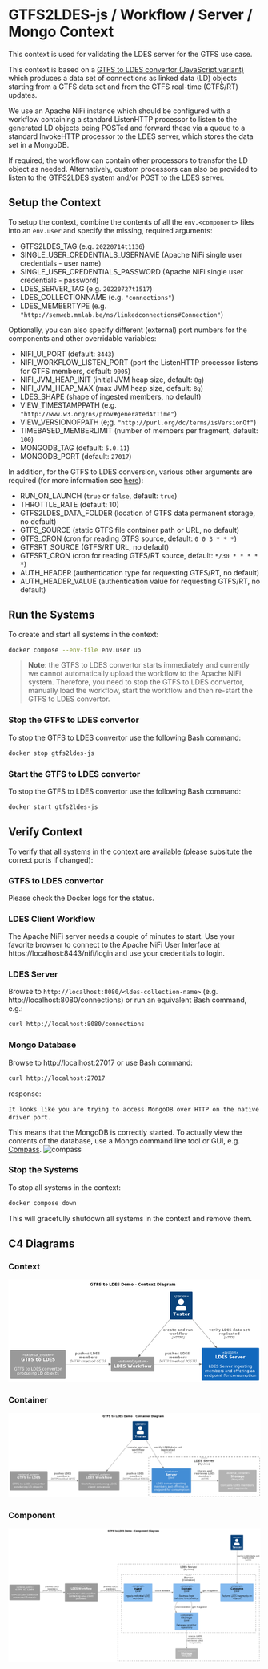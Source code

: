 # GTFS2LDES-js / Workflow / Server / Mongo Context
This context is used for validating the LDES server for the GTFS use case.

This context is based on a [GTFS to LDES convertor (JavaScript variant)](https://github.com/julianrojas87/gtfs2ldes-js) which produces a data set of connections as linked data (LD) objects starting from a GTFS data set and from the GTFS real-time (GTFS/RT) updates.

We use an Apache NiFi instance which should be configured with a workflow containing a standard ListenHTTP processor to listen to the generated LD objects being POSTed and forward these via a queue to a standard InvokeHTTP processor to the LDES server, which stores the data set in a MongoDB.

If required, the workflow can contain other processors to transfor the LD object as needed. Alternatively, custom processors can also be provided to listen to the GTFS2LDES system and/or POST to the LDES server.

## Setup the Context
To setup the context, combine the contents of all the `env.<component>` files into an `env.user` and specify the missing, required arguments:
* GTFS2LDES_TAG (e.g. `20220714t1136`)
* SINGLE_USER_CREDENTIALS_USERNAME (Apache NiFi single user credentials - user name)
* SINGLE_USER_CREDENTIALS_PASSWORD (Apache NiFi single user credentials - password)
* LDES_SERVER_TAG (e.g. `20220727t1517`)
* LDES_COLLECTIONNAME (e.g. `"connections"`)
* LDES_MEMBERTYPE (e.g. `"http://semweb.mmlab.be/ns/linkedconnections#Connection"`)

Optionally, you can also specify different (external) port numbers for the components and other overridable variables:
* NIFI_UI_PORT (default: `8443`)
* NIFI_WORKFLOW_LISTEN_PORT (port the ListenHTTP processor listens for GTFS members, default: `9005`)
* NIFI_JVM_HEAP_INIT (initial JVM heap size, default: `8g`)
* NIFI_JVM_HEAP_MAX (max JVM heap size, default: `8g`)
* LDES_SHAPE (shape of ingested members, no default)
* VIEW_TIMESTAMPPATH (e.g. `"http://www.w3.org/ns/prov#generatedAtTime"`)
* VIEW_VERSIONOFPATH (e;g. `"http://purl.org/dc/terms/isVersionOf"`)
* TIMEBASED_MEMBERLIMIT (number of members per fragment, default: `100`)
* MONGODB_TAG (default: `5.0.11`)
* MONGODB_PORT (default: `27017`)

In addition, for the GTFS to LDES conversion, various other arguments are required (for more information see [here](https://github.com/julianrojas87/gtfs2ldes-js)):
* RUN_ON_LAUNCH (`true` or `false`, default: `true`)
* THROTTLE_RATE (default: 10)
* GTFS2LDES_DATA_FOLDER (location of GTFS data permanent storage, no default)
* GTFS_SOURCE (static GTFS file container path or URL, no default)
* GTFS_CRON (cron for reading GTFS source, default: `0 0 3 * * *`)
* GTFSRT_SOURCE (GTFS/RT URL, no default)
* GTFSRT_CRON (cron for reading GTFS/RT source, default: `*/30 * * * * *`)
* AUTH_HEADER (authentication type for requesting GTFS/RT, no default)
* AUTH_HEADER_VALUE (authentication value for requesting GTFS/RT, no default)

## Run the Systems
To create and start all systems in the context:
```bash
docker compose --env-file env.user up
```

> **Note**: the GTFS to LDES convertor starts immediately and currently we cannot automatically upload the workflow to the Apache NiFi system. Therefore, you need to stop the GTFS to LDES convertor, manually load the workflow, start the workflow and then re-start the GTFS to LDES convertor.

### Stop the GTFS to LDES convertor
To stop the GTFS to LDES convertor use the following Bash command:
```bash
docker stop gtfs2ldes-js
```

### Start the GTFS to LDES convertor
To stop the GTFS to LDES convertor use the following Bash command:
```bash
docker start gtfs2ldes-js
```

## Verify Context
To verify that all systems in the context are available (please subsitute the correct ports if changed):

### GTFS to LDES convertor
Please check the Docker logs for the status.

### LDES Client Workflow
The Apache NiFi server needs a couple of minutes to start. Use your favorite browser to connect to the Apache NiFi User Interface at https://localhost:8443/nifi/login and use your credentials to login.

### LDES Server
Browse to `http://localhost:8080/<ldes-collection-name>` (e.g. http://localhost:8080/connections) or run an equivalent Bash command, e.g.:
```bash
curl http://localhost:8080/connections
```

### Mongo Database
Browse to http://localhost:27017 or use Bash command:
```bash
curl http://localhost:27017
```
response:
```text
It looks like you are trying to access MongoDB over HTTP on the native driver port.
```
This means that the MongoDB is correctly started. To actually view the contents of the database, use a Mongo command line tool or GUI, e.g. [Compass](https://www.mongodb.com/products/compass).
![compass](./artwork/mongo-compass.png)

### Stop the Systems
To stop all systems in the context:
```bash
docker compose down
```
This will gracefully shutdown all systems in the context and remove them.

## C4 Diagrams

### Context
![context](./artwork/gtfs-demo.context.png)

### Container
![container](./artwork/gtfs-demo.container.png)

### Component
![component](./artwork/gtfs-demo.component.png)
